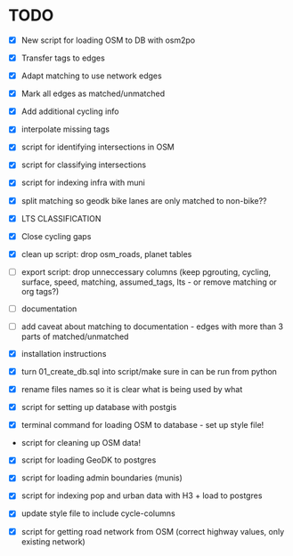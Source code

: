 # TODO

- [X] New script for loading OSM to DB with osm2po
- [X] Transfer tags to edges
- [X] Adapt matching to use network edges
- [X] Mark all edges as matched/unmatched
- [X] Add additional cycling info
- [X] interpolate missing tags
- [X] script for identifying intersections in OSM
- [X] script for classifying intersections
- [X] script for indexing infra with muni
- [X] split matching so geodk bike lanes are only matched to non-bike??

- [X] LTS CLASSIFICATION
- [X] Close cycling gaps

- [X] clean up script: drop osm_roads, planet tables
- [ ] export script: drop unneccessary columns (keep pgrouting, cycling, surface, speed, matching, assumed_tags, lts - or remove matching or org tags?)

- [ ] documentation
- [ ] add caveat about matching to documentation - edges with more than 3 parts of matched/unmatched

- [X] installation instructions

- [X] turn 01_create_db.sql into script/make sure in can be run from python
- [X] rename files names so it is clear what is being used by what

- [X] script for setting up database with postgis
- [X] terminal command for loading OSM to database - set up style file!
- script for cleaning up OSM data!
- [X] script for loading GeoDK to postgres
- [X] script for loading admin boundaries (munis)
- [X] script for indexing pop and urban data with H3 + load to postgres

- [X] update style file to include cycle-columns
- [X] script for getting road network from OSM (correct highway values, only existing network)
